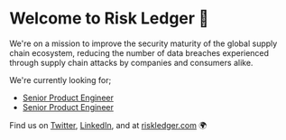 # Welcome to Risk Ledger 👋

We're on a mission to improve the security maturity of the global supply chain ecosystem, reducing the number of data breaches experienced through supply chain attacks by companies and consumers alike.

We're currently looking for;
  - [Senior Product Engineer](https://job-boards.eu.greenhouse.io/riskledger/jobs/4539547101)
  - [Senior Product Engineer](https://job-boards.eu.greenhouse.io/riskledger/jobs/4558141101)

Find us on [Twitter](https://twitter.com/riskledger), [LinkedIn](https://www.linkedin.com/company/risk-ledger), and at [riskledger.com](https://riskledger.com) 🌍 

